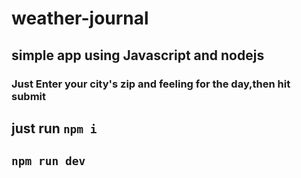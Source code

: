# weather-journal

## simple app using Javascript and nodejs

### Just Enter your city's zip and feeling for the day,then hit submit


## just run `npm i `
## `npm run dev`